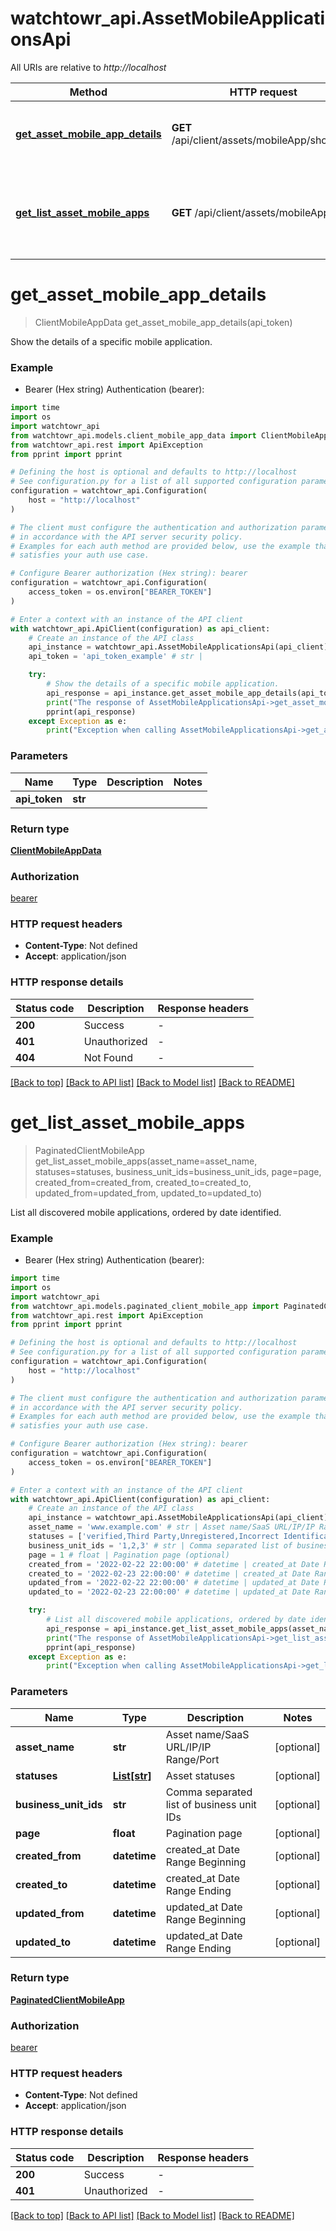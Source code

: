 # watchtowr_api.AssetMobileApplicationsApi

All URIs are relative to *http://localhost*

Method | HTTP request | Description
------------- | ------------- | -------------
[**get_asset_mobile_app_details**](AssetMobileApplicationsApi.md#get_asset_mobile_app_details) | **GET** /api/client/assets/mobileApp/show/{id} | Show the details of a specific mobile application.
[**get_list_asset_mobile_apps**](AssetMobileApplicationsApi.md#get_list_asset_mobile_apps) | **GET** /api/client/assets/mobileApp/list | List all discovered mobile applications, ordered by date identified.


# **get_asset_mobile_app_details**
> ClientMobileAppData get_asset_mobile_app_details(api_token)

Show the details of a specific mobile application.

### Example

* Bearer (Hex string) Authentication (bearer):
```python
import time
import os
import watchtowr_api
from watchtowr_api.models.client_mobile_app_data import ClientMobileAppData
from watchtowr_api.rest import ApiException
from pprint import pprint

# Defining the host is optional and defaults to http://localhost
# See configuration.py for a list of all supported configuration parameters.
configuration = watchtowr_api.Configuration(
    host = "http://localhost"
)

# The client must configure the authentication and authorization parameters
# in accordance with the API server security policy.
# Examples for each auth method are provided below, use the example that
# satisfies your auth use case.

# Configure Bearer authorization (Hex string): bearer
configuration = watchtowr_api.Configuration(
    access_token = os.environ["BEARER_TOKEN"]
)

# Enter a context with an instance of the API client
with watchtowr_api.ApiClient(configuration) as api_client:
    # Create an instance of the API class
    api_instance = watchtowr_api.AssetMobileApplicationsApi(api_client)
    api_token = 'api_token_example' # str | 

    try:
        # Show the details of a specific mobile application.
        api_response = api_instance.get_asset_mobile_app_details(api_token)
        print("The response of AssetMobileApplicationsApi->get_asset_mobile_app_details:\n")
        pprint(api_response)
    except Exception as e:
        print("Exception when calling AssetMobileApplicationsApi->get_asset_mobile_app_details: %s\n" % e)
```



### Parameters

Name | Type | Description  | Notes
------------- | ------------- | ------------- | -------------
 **api_token** | **str**|  | 

### Return type

[**ClientMobileAppData**](ClientMobileAppData.md)

### Authorization

[bearer](../README.md#bearer)

### HTTP request headers

 - **Content-Type**: Not defined
 - **Accept**: application/json

### HTTP response details
| Status code | Description | Response headers |
|-------------|-------------|------------------|
**200** | Success |  -  |
**401** | Unauthorized |  -  |
**404** | Not Found |  -  |

[[Back to top]](#) [[Back to API list]](../README.md#documentation-for-api-endpoints) [[Back to Model list]](../README.md#documentation-for-models) [[Back to README]](../README.md)

# **get_list_asset_mobile_apps**
> PaginatedClientMobileApp get_list_asset_mobile_apps(asset_name=asset_name, statuses=statuses, business_unit_ids=business_unit_ids, page=page, created_from=created_from, created_to=created_to, updated_from=updated_from, updated_to=updated_to)

List all discovered mobile applications, ordered by date identified.

### Example

* Bearer (Hex string) Authentication (bearer):
```python
import time
import os
import watchtowr_api
from watchtowr_api.models.paginated_client_mobile_app import PaginatedClientMobileApp
from watchtowr_api.rest import ApiException
from pprint import pprint

# Defining the host is optional and defaults to http://localhost
# See configuration.py for a list of all supported configuration parameters.
configuration = watchtowr_api.Configuration(
    host = "http://localhost"
)

# The client must configure the authentication and authorization parameters
# in accordance with the API server security policy.
# Examples for each auth method are provided below, use the example that
# satisfies your auth use case.

# Configure Bearer authorization (Hex string): bearer
configuration = watchtowr_api.Configuration(
    access_token = os.environ["BEARER_TOKEN"]
)

# Enter a context with an instance of the API client
with watchtowr_api.ApiClient(configuration) as api_client:
    # Create an instance of the API class
    api_instance = watchtowr_api.AssetMobileApplicationsApi(api_client)
    asset_name = 'www.example.com' # str | Asset name/SaaS URL/IP/IP Range/Port (optional)
    statuses = ['verified,Third Party,Unregistered,Incorrect Identification,pending,VerifiedOutOfScope,VerifiedReducedAttack,Tracked'] # List[str] | Asset statuses (optional)
    business_unit_ids = '1,2,3' # str | Comma separated list of business unit IDs (optional)
    page = 1 # float | Pagination page (optional)
    created_from = '2022-02-22 22:00:00' # datetime | created_at Date Range Beginning (optional)
    created_to = '2022-02-23 22:00:00' # datetime | created_at Date Range Ending (optional)
    updated_from = '2022-02-22 22:00:00' # datetime | updated_at Date Range Beginning (optional)
    updated_to = '2022-02-23 22:00:00' # datetime | updated_at Date Range Ending (optional)

    try:
        # List all discovered mobile applications, ordered by date identified.
        api_response = api_instance.get_list_asset_mobile_apps(asset_name=asset_name, statuses=statuses, business_unit_ids=business_unit_ids, page=page, created_from=created_from, created_to=created_to, updated_from=updated_from, updated_to=updated_to)
        print("The response of AssetMobileApplicationsApi->get_list_asset_mobile_apps:\n")
        pprint(api_response)
    except Exception as e:
        print("Exception when calling AssetMobileApplicationsApi->get_list_asset_mobile_apps: %s\n" % e)
```



### Parameters

Name | Type | Description  | Notes
------------- | ------------- | ------------- | -------------
 **asset_name** | **str**| Asset name/SaaS URL/IP/IP Range/Port | [optional] 
 **statuses** | [**List[str]**](str.md)| Asset statuses | [optional] 
 **business_unit_ids** | **str**| Comma separated list of business unit IDs | [optional] 
 **page** | **float**| Pagination page | [optional] 
 **created_from** | **datetime**| created_at Date Range Beginning | [optional] 
 **created_to** | **datetime**| created_at Date Range Ending | [optional] 
 **updated_from** | **datetime**| updated_at Date Range Beginning | [optional] 
 **updated_to** | **datetime**| updated_at Date Range Ending | [optional] 

### Return type

[**PaginatedClientMobileApp**](PaginatedClientMobileApp.md)

### Authorization

[bearer](../README.md#bearer)

### HTTP request headers

 - **Content-Type**: Not defined
 - **Accept**: application/json

### HTTP response details
| Status code | Description | Response headers |
|-------------|-------------|------------------|
**200** | Success |  -  |
**401** | Unauthorized |  -  |

[[Back to top]](#) [[Back to API list]](../README.md#documentation-for-api-endpoints) [[Back to Model list]](../README.md#documentation-for-models) [[Back to README]](../README.md)

